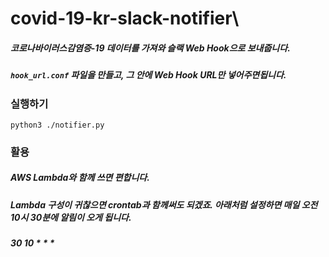 # covid-19-kr-slack-notifier\

##### 코로나바이러스감염증-19 데이터를 가져와 슬랙 Web Hook으로 보내줍니다.
##### `hook_url.conf` 파일을 만들고, 그 안에 Web Hook URL만 넣어주면됩니다.


### 실행하기
```
python3 ./notifier.py
```


### 활용
##### AWS Lambda와 함께 쓰면 편합니다.
##### Lambda 구성이 귀찮으면 crontab과 함께써도 되겠죠. 아래처럼 설정하면 매일 오전 10시 30분에 알림이 오게 됩니다.
##### 30 10 * * *
